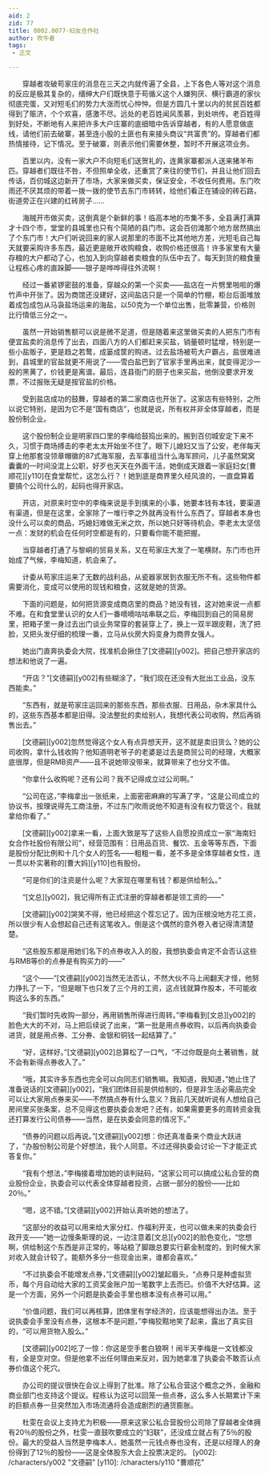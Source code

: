 ```yaml
---
aid: 2
zid: 77
title: 0002.0077-妇女合作社
author: 吹牛者
tags: 
 - 正文

---
```




　　穿越者攻破苟家庄的消息在三天之内就传遍了全县，上下各色人等对这个消息的反应是极其复杂的，缙绅大户们既快意于苟循义这个人嫌狗厌、横行霸道的家伙彻底完蛋，又对短毛们的势力大涨而忧心忡忡。但是方圆几十里以内的贫民百姓都得到了赈济，个个欢喜，感激不尽。远处的老百姓闻风羡慕，到处哄传。老百姓得到好处，不断地有人来把许多大户庄寨的底细暗中告诉穿越者，有的人愿意做底线，请他们前去破寨，甚至连小股的土匪也有来接头商议“共富贵”的。穿越者们都热情接待，记下情况。至于破寨，则表示他们需要休整，暂时不开展这项业务。

　　百里以内，没有一家大户不向短毛们送贺礼的，连黄家寨都派人送来猪羊布匹。穿越者们既往不咎，不但照单全收，还重赏了来往的使节们，并且让他们回去传话，百仞城这边新开了市场，大家来做买卖，保证安全，不收任何费用。东门吹雨还不厌其烦的带着一拨一拨的使节去东门市转转，给他们看正在铺设的砖石路，街道旁正在兴建的红砖房子……

　　海贼开市做买卖，这倒真是个新鲜的事！临高本地的市集不多，全县满打满算才十四个市，堂堂的县城里也只有个简陋的县门市。这会百仞滩那个地方居然搞出了个东门市！大户们听说回来的家人说那里的市面不比其他地方差，光短毛自己每天就要采购许多东西，最近更是敞开收购粮食，收购价格还很高！许多家里有大量存粮的大户都动了心，也加入到向穿越者卖粮食的队伍中去了。每天到货的粮食量让程栋心疼的直跺脚——银子是哗哗得往外流啊！

　　经过一番紧锣密鼓的准备，穿越众的第一个买卖——盐店在一片劈里啪啦的爆竹声中开张了。因为商馆还没建好，这间盐店只是一个简单的竹棚，柜台后面堆放着成包成包从马袅盐场运来的海盐，以50克为一个单位出售，批零兼营，价格则比行情低三分之一。

　　虽然一开始销售额可以说是微不足道，但是随着来这里做买卖的人把东门市有便宜盐卖的消息传了出去，四面八方的人们都赶来买盐，销量顿时猛增，特别是一些小盐贩子，更是趋之若鹜，成篓成筐的购进。过去盐场被苟大户霸占，盐很难进到，县城里的官盐就更不用说了——雪白盐巴到了官家手里再出来，就变得泥沙一般的黑黄了，价钱更是离谱。最后，连县衙门的厨子也来买盐，他倒没要求开发票，不过报账无疑是按官盐的价格。

　　受到盐店成功的鼓舞，穿越者的第二家商店也开张了。这家店有些特别，之所以说它特别，是因为它不是“国有商店”，也就是说，所有权并非全体穿越者，而是股份制企业。

　　这个股份制企业是明家四口里的李梅给鼓捣出来的。搬到百仞城安定下来不久，习惯于商场搏击的李老太太开始坐不住了。眼下儿媳妇又当了公安，老伴每天穿上他那套没领章帽徽的87式海军服，去军事组当什么海军顾问，儿子虽然窝窝囊囊的一时间没混上公职，好歹也天天在外面干活，她倒成天跟着一家庭妇女[曹顺花][y110]在食堂帮忙，这怎么行？！她到底是商界里久经风浪的，一直盘算着要搞个公司什么的，起码也得开家店。

　　开店，对原来时空中的李梅来说是手到擒来的小事，她要本钱有本钱，要渠道有渠道，但是在这里，全家除了一堆行李之外就再没有什么东西了。穿越者本身也没什么可以卖的商品，巧媳妇难做无米之炊，所以她只好等待机会。李老太太坚信一点：发财的机会在任何时空都是有的，只要看你能不能把握。

　　当穿越者打通了与黎峒的贸易关系，又在苟家庄大发了一笔横财。东门市也开始成了气候，李梅知道，机会来了。

　　计委从苟家庄运来了无数的战利品，从瓷器家居到衣服无所不有。这些物件都需要消化，变成可以使用的现钱和粮食，这就是她的货源。

　　下面的问题是，如何把货源变成商店里的商品？她没有钱，这对她来说一点都不难。在和食堂里认识的女人们一番嘀嘀咕咕串联之后，李梅回到自己的简易房里，把箱子里一身过去出门谈业务常穿的套装穿上了，换上一双半跟皮鞋，洗了把脸，又把头发仔细的梳理一番，立马从伙房大妈变身为商界女强人。

　　她出门直奔执委会大院，找准机会揪住了[文德嗣][y002]。把自己想开家店的想法和他说了一遍。

　　“开店？”[文德嗣][y002]有些糊涂了，“我们现在还没有大批出工业品，没东西能卖。”

　　“东西有，就是苟家庄运回来的那些东西，那些衣服、日用品，杂木家具什么的，这些东西基本都是旧得。没法整批的卖给别人，我想代表公司收购，然后再销售出去。”

　　[文德嗣][y002]忽然觉得这个女人有点异想天开，这不就是卖旧货么？她的公司收购，拿什么钱收购？他知道明老爷子的老婆是过去是商贸公司的经理，大概家底很厚，但是RMB资产——且不说她带没带来，就算带来了也分文不值。

　　“你拿什么收购呢？还有公司？我不记得成立过公司啊。”

　　“公司在这，”李梅拿出一张纸来，上面密密麻麻的写满了字，“这是公司成立的协议书，按理说得先工商注册，不过东门吹雨说他不知道有没有权力管这个，我就拿给你看了。”

　　[文德嗣][y002]拿来一看，上面大致是写了这些人自愿投资成立一家“海南妇女合作社股份有限公司”，经营范围有：日用品百货、餐饮、五金等等东西，下面是股份分配比例和十几个女人的签名——粗粗一看，差不多是全体穿越者女性，连一贯以朴实著称的[曹大妈][y110]也有股份。

　　“可是你们的注资是什么呢？大家现在哪里有钱？都是供给制么。”

　　“[文总][y002]，我记得所有正式注册的穿越者都是领工资的——”

　　[文德嗣][y002]哭笑不得，他已经把这个茬忘记了。因为压根没地方花工资，所以很少有人会想起自己还有这笔收入。倒是这个偶然的意外卷入者记得清清楚楚。

　　“这些股东都是用她们名下的点券收入入的股，我想执委会肯定不会否认这些与RMB等价的点券是有购买力的——”

　　“这个——”[文德嗣][y002]当然无法否认，不然大伙不马上闹翻天才怪，他努力挣扎了一下，“但是眼下也只发了三个月的工资，这点钱就算作股本，不可能收购这么多的东西。”

　　“我们暂时先收购一部分，再用销售所得进行周转。”李梅看到[文总][y002]的脸色大大的不对，马上把后续说了出来，“第一批是用点券收购，以后再向执委会进货，就是用点券、工分券、金银和铜钱一起结算了。”

　　“好，这样好。”[文德嗣][y002]总算松了一口气，“不过你既是向土著销售，就不会有新得点券收入了。”

　　“哦，其实许多东西也完全可以向同志们销售嘛。我知道，我知道，”她止住了准备说话的[文德嗣][y002]，“我们团体目前是供给制的，但是非生活必需品完全可以让大家用点券来买——不然搞点券有什么意义？我前几天就听说有人想给自己房间里买张条案，总不见得这也要执委会发吧？还有，如果需要更多的周转资金我还打算发行公司债券——当然，是在执委会同意的情况下。”

　　“债券的问题以后再说。”[文德嗣][y002]想：你还真准备来个商业大跃进了，“办股份制公司是个好想法，我个人同意。不过还得执委会讨论一下才能正式答复你。”

　　“我有个想法，”李梅接着增加她的谈判砝码，“这家公司可以搞成公私合营的商业股份企业，执委会可以代表全体穿越者投资，占据一部分的股份——比如20％。”

　　“嗯，这不错。”[文德嗣][y002]开始认真听她的想法了。

　　“这部分的收益可以用来给大家分红、作福利开支，也可以做未来的执委会行政开支——”她一边慢条斯理的说，一边注意着[文总][y002]的脸色变化，“您想啊，供给制这个东西是非正常的，等站稳了脚跟总要实行薪金制度的，到时候大家对收入就会计较了。能额外多分一些现金出来，谁都会喜欢。”

　　“不过执委会不能增发点券，”[文德嗣][y002]皱起眉头，“点券只是种虚拟货币，每个月自动给大家的工资奖金账户加一笔数字上去而已。价值不大好估算。这是一个方面，另外一个问题是执委会手里也根本没有点券可以用。”

　　“价值问题，我们可以再核算，团体里有学经济的，应该能想得出办法。至于说执委会手里没有点券，这根本不是问题，”李梅狡黠地笑了起来，露出了真实目的，“可以用货物入股么。”

　　[文德嗣][y002]吃了一惊：你这是空手套白狼啊！闹半天李梅是一文钱都没有，全是空对空。但是他拿不出任何理由来反对，因为她拿准了执委会不敢否认点券价值这个死穴。

　　办公司的提议很快在会议上得到了批准。除了公私合营这个概念之外，金融和商业部门也支持这个提议。程栋认为这可以回笼一些点券，这么多人长期累计下来的巨额点券一旦突然加入市场流通将会造成剧烈的通货膨胀。

　　杜雯在会议上支持尤为积极——原来这家公私合营股份公司除了穿越者全体拥有20％的股份之外，杜雯一直鼓吹要成立的“妇联”，还没成立就占有了5％的股份。最大的受益人当然是李梅本人，她虽然一元钱点券也没有，还是以经理人的身份得到了12％的股份——这是全体股东大会上投票决定的。
[y002]: /characters/y002 "文德嗣"
[y110]: /characters/y110 "曹顺花"


